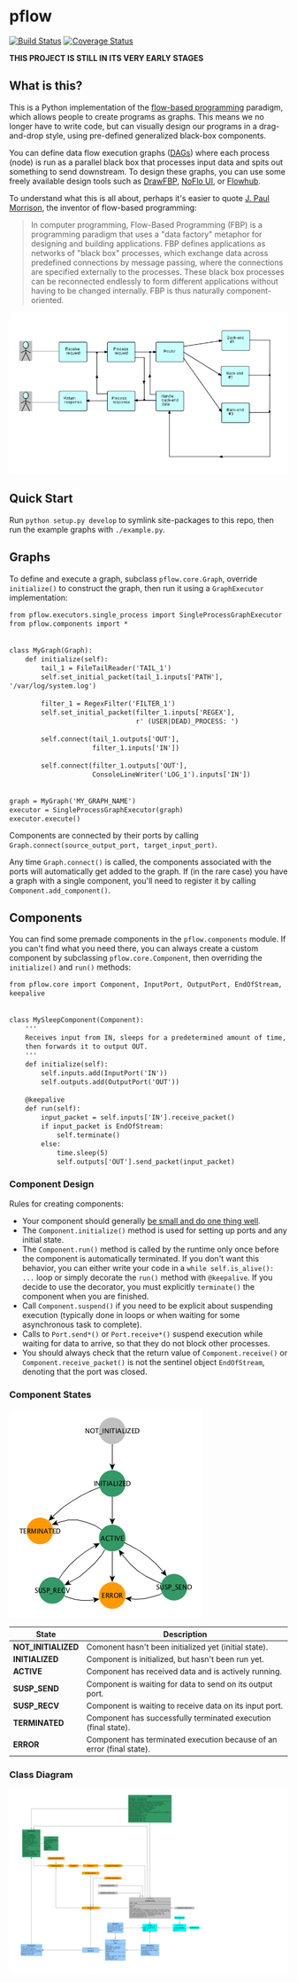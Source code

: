 # pflow

[![Build Status](https://travis-ci.org/Flushot/pflow.svg)](https://travis-ci.org/Flushot/pflow)
[![Coverage Status](https://coveralls.io/repos/Flushot/pflow/badge.svg?branch=master&service=github)](https://coveralls.io/github/Flushot/pflow?branch=master)

**THIS PROJECT IS STILL IN ITS VERY EARLY STAGES**

## What is this?

This is a Python implementation of the [flow-based programming](http://www.jpaulmorrison.com/fbp/) paradigm, which allows people to create programs as graphs. This means we no longer have to write code, but can visually design our programs in a drag-and-drop style, using pre-defined generalized black-box components.

You can define data flow execution graphs ([DAGs](https://en.wikipedia.org/wiki/Directed_acyclic_graph)) where each process (node) is run as a parallel black box that processes input data and spits out something to send downstream. To design these graphs, you can use some freely available design tools such as [DrawFBP](https://github.com/jpaulm/drawfbp), [NoFlo UI](https://github.com/noflo/noflo-ui), or [Flowhub](https://flowhub.io/).

To understand what this is all about, perhaps it's easier to quote [J. Paul Morrison](http://jpaulmorrison.com/), the inventor of flow-based programming:

> In computer programming, Flow-Based Programming (FBP) is a programming paradigm that uses a "data factory" metaphor 
for designing and building applications. FBP defines applications as networks of "black box" processes, which exchange 
data across predefined connections by message passing, where the connections are specified externally to the processes. 
These black box processes can be reconnected endlessly to form different applications without having to be changed 
internally. FBP is thus naturally component-oriented.

![Flow-based programming example](./docs/fbp-example.jpg)

## Quick Start

Run `python setup.py develop` to symlink site-packages to this repo, 
then run the example graphs with `./example.py`.


## Graphs

To define and execute a graph, subclass `pflow.core.Graph`, override `initialize()` to construct the graph,
then run it using a `GraphExecutor` implementation:

    from pflow.executors.single_process import SingleProcessGraphExecutor
    from pflow.components import *

    
    class MyGraph(Graph):
        def initialize(self):
            tail_1 = FileTailReader('TAIL_1')
            self.set_initial_packet(tail_1.inputs['PATH'], '/var/log/system.log')
    
            filter_1 = RegexFilter('FILTER_1')
            self.set_initial_packet(filter_1.inputs['REGEX'],
                                    r' (USER|DEAD)_PROCESS: ')
    
            self.connect(tail_1.outputs['OUT'], 
                         filter_1.inputs['IN'])
    
            self.connect(filter_1.outputs['OUT'],
                         ConsoleLineWriter('LOG_1').inputs['IN'])    


    graph = MyGraph('MY_GRAPH_NAME')
    executor = SingleProcessGraphExecutor(graph)
    executor.execute()

Components are connected by their ports by calling `Graph.connect(source_output_port, target_input_port)`.

Any time `Graph.connect()` is called, the components associated with the ports will automatically get added to the
graph. If (in the rare case) you have a graph with a single component, you'll need to register it by calling
`Component.add_component()`.


## Components

You can find some premade components in the `pflow.components` module. If you can't find what you need there,
you can always create a custom component by subclassing `pflow.core.Component`, then overriding the `initialize()` 
and `run()` methods:

    from pflow.core import Component, InputPort, OutputPort, EndOfStream, keepalive
    
    
    class MySleepComponent(Component):
        '''
        Receives input from IN, sleeps for a predetermined amount of time,
        then forwards it to output OUT.
        '''
        def initialize(self):
            self.inputs.add(InputPort('IN'))
            self.outputs.add(OutputPort('OUT'))
        
        @keepalive
        def run(self):
            input_packet = self.inputs['IN'].receive_packet()
            if input_packet is EndOfStream:
                self.terminate()
            else:
                time.sleep(5)
                self.outputs['OUT'].send_packet(input_packet)


### Component Design

Rules for creating components:

* Your component should generally [be small and do one thing well](http://c2.com/cgi/wiki?UnixDesignPhilosophy).
* The `Component.initialize()` method is used for setting up ports and any initial state.
* The `Component.run()` method is called by the runtime only once before the component is automatically terminated.
  If you don't want this behavior, you can either write your code in a `while self.is_alive(): ...` loop or
  simply decorate the `run()` method with `@keepalive`. If you decide to use the decorator, you must explicitly
  `terminate()` the component when you are finished.
* Call `Component.suspend()` if you need to be explicit about suspending execution (typically done in loops or when 
  waiting for some asynchronous task to complete).
* Calls to `Port.send*()` or `Port.receive*()` suspend execution while waiting for data to arrive, so that they do 
  not block other processes.
* You should always check that the return value of `Component.receive()` or `Component.receive_packet()` is not the
  sentinel object `EndOfStream`, denoting that the port was closed.


### Component States

![Component states](./docs/states.png)

| State | Description |
| ----- | ----------- |
| **NOT_INITIALIZED** | Comonent hasn't been initialized yet (initial state). | 
| **INITIALIZED** | Component is initialized, but hasn't been run yet. |
| **ACTIVE** | Component has received data and is actively running. |
| **SUSP_SEND** | Component is waiting for data to send on its output port. |
| **SUSP_RECV** | Component is waiting to receive data on its input port. |
| **TERMINATED** | Component has successfully terminated execution (final state). |
| **ERROR** | Component has terminated execution because of an error (final state). |


### Class Diagram

![Class diagram](./docs/class-diagram.png)
